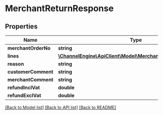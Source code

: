 # MerchantReturnResponse

## Properties
Name | Type | Description | Notes
------------ | ------------- | ------------- | -------------
**merchantOrderNo** | **string** |  | [optional] 
**lines** | [**\ChannelEngine\ApiClient\Model\MerchantReturnLineResponse[]**](MerchantReturnLineResponse.md) |  | [optional] 
**reason** | **string** |  | [optional] 
**customerComment** | **string** |  | [optional] 
**merchantComment** | **string** |  | [optional] 
**refundInclVat** | **double** |  | [optional] 
**refundExclVat** | **double** |  | [optional] 

[[Back to Model list]](../README.md#documentation-for-models) [[Back to API list]](../README.md#documentation-for-api-endpoints) [[Back to README]](../README.md)


